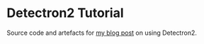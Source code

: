 # Detectron2 Tutorial

Source code and artefacts for [my blog post](https://medium.com/@ylashin/detectron2-the-basic-end-to-end-tutorial-5ac90e2f90e3) on using Detectron2.

